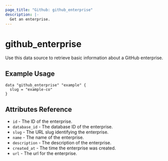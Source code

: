 ```yaml
---
page_title: "Github: github_enterprise"
description: |-
  Get an enterprise.
---
```


# github_enterprise

Use this data source to retrieve basic information about a GitHub enterprise.

## Example Usage

```
data "github_enterprise" "example" {
  slug = "example-co"
}
```

## Attributes Reference

* `id` - The ID of the enterprise.
* `database_id` - The database ID of the enterprise.
* `slug` - The URL slug identifying the enterprise.
* `name` - The name of the enterprise.
* `description` - The description of the enterprise.
* `created_at` - The time the enterprise was created.
* `url` - The url for the enterprise.
